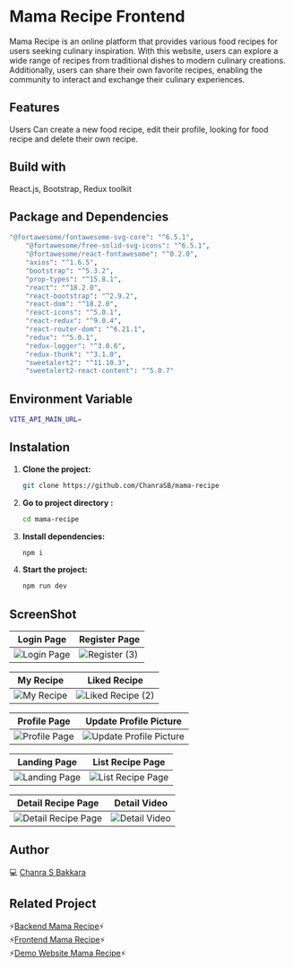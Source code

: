 # Mama Recipe Frontend 
Mama Recipe is an online platform that provides various food recipes for users seeking culinary inspiration. With this website, users can explore a wide range of recipes from traditional dishes to modern culinary creations. Additionally, users can share their own favorite recipes, enabling the community to interact and exchange their culinary experiences.

## Features
Users Can create a new food recipe, edit their profile, looking for food recipe and delete their own recipe.

## Build with
React.js, Bootstrap, Redux toolkit

## Package and Dependencies
```bash
"@fortawesome/fontawesome-svg-core": "^6.5.1",
    "@fortawesome/free-solid-svg-icons": "^6.5.1",
    "@fortawesome/react-fontawesome": "^0.2.0",
    "axios": "^1.6.5",
    "bootstrap": "^5.3.2",
    "prop-types": "^15.8.1",
    "react": "^18.2.0",
    "react-bootstrap": "^2.9.2",
    "react-dom": "^18.2.0",
    "react-icons": "^5.0.1",
    "react-redux": "^9.0.4",
    "react-router-dom": "^6.21.1",
    "redux": "^5.0.1",
    "redux-logger": "^3.0.6",
    "redux-thunk": "^3.1.0",
    "sweetalert2": "^11.10.3",
    "sweetalert2-react-content": "^5.0.7"
```

## Environment Variable
```bash
VITE_API_MAIN_URL= 
```

## Instalation
1. **Clone the project:**
   ```sh
   git clone https://github.com/ChanraSB/mama-recipe

2. **Go to project directory :**
   ```sh
   cd mama-recipe

3. **Install dependencies:**
   ```sh
   npm i
4. **Start the project:**
   ```sh
   npm run dev
## ScreenShot
| Login Page | Register Page |
|------------|---------------|
| ![Login Page](https://github.com/ChanraSB/mama-recipe/assets/151555550/23bf0f2e-be5a-4f80-9e28-953405375bdf) | ![Register (3)](https://github.com/ChanraSB/mama-recipe/assets/151555550/52fceb42-d5df-450c-88c9-7fbf97cf9b0d) |

| My Recipe | Liked Recipe |
|------------|---------------|
| ![My Recipe](https://github.com/ChanraSB/mama-recipe/assets/151555550/8b9c283e-4707-4a6f-a9b2-d377559731d1) | ![Liked Recipe (2)](https://github.com/ChanraSB/mama-recipe/assets/151555550/ecf46bb8-890c-4edf-93fc-6715e29dec89) |

| Profile Page | Update Profile Picture |
|------------|---------------|
| ![Profile Page](https://github.com/ChanraSB/mama-recipe/assets/151555550/086b6a2b-7733-40ef-97ee-6b2437c3d35a) | ![Update Profile Picture](https://github.com/ChanraSB/mama-recipe/assets/151555550/f72cadec-0b61-49b2-9390-d272c7d9e852) |

| Landing Page | List Recipe Page |
|------------|---------------|
| ![Landing Page](https://github.com/ChanraSB/mama-recipe/assets/151555550/4ae1441e-9163-4cf4-a015-d0dfb59fd4fa) | ![List Recipe Page](https://github.com/ChanraSB/mama-recipe/assets/151555550/8158cbca-a368-44d8-afb9-303d7e9d6b9f) |

| Detail Recipe Page | Detail Video |
|------------|---------------|
| ![Detail Recipe Page](https://github.com/ChanraSB/mama-recipe/assets/151555550/58119921-ef93-4eee-b7bd-bd926045cb10) | ![Detail Video](https://github.com/ChanraSB/mama-recipe/assets/151555550/9fd7667d-47e0-4e62-b092-5220dd0ccaee) |





## Author
💻 [Chanra S Bakkara](https://github.com/ChanraSB)

## Related Project
⚡[Backend Mama Recipe](https://github.com/ChanraSB/chanra-s-bakkara)⚡<br>
⚡[Frontend Mama Recipe](https://github.com/ChanraSB/mama-recipe)⚡ <br>
⚡[Demo Website Mama Recipe](https://mama-recipe-two.vercel.app/)⚡


